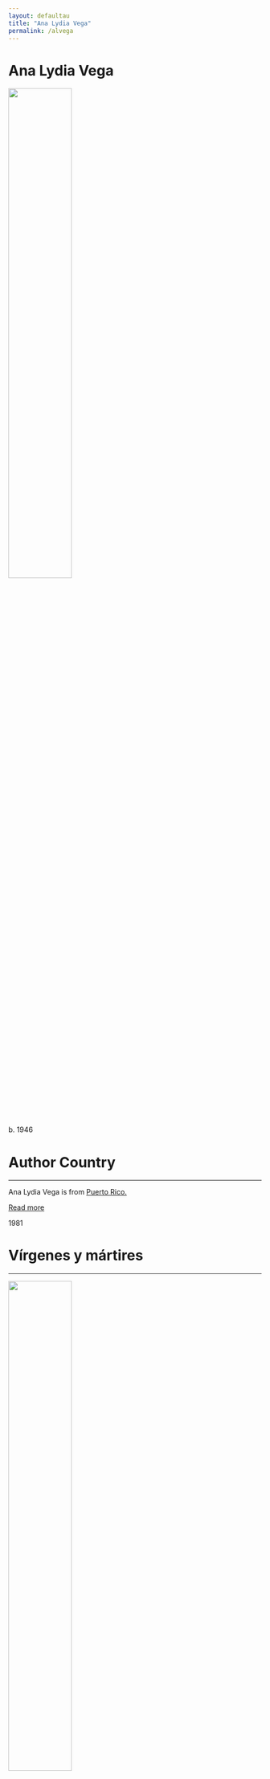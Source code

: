 ```yaml
---
layout: defaultau
title: "Ana Lydia Vega"
permalink: /alvega
---
```

<!-- partial:index.partial.html -->
<div class="content">
     <h1>Ana Lydia Vega</h1>
    <div class="quote">
        <div><img src="https://encrypted-tbn1.gstatic.com/images?q=tbn:ANd9GcSudJSwuA7hVmVKuQYrZPqGU1bSI_YKkFQcpc3E5P2Ugega7MIg" height="50%" width = "50%" class="logo"></div>
    </div>
    <div class="timeline">
        <div style="padding-bottom:100px;"></div>
        <div class="block">
             <div class="date right"><p class="right"> b. 1946 </p></div>
            <div class="dot"></div>
            <div class="left first">
            <div class="author_country">
                <h1>Author Country</h1><hr>
          <div class="aclocation">  <p>Ana Lydia Vega is from <a href="{{ site.baseurl }}/62">Puerto Rico.</a></p></div>
              <div class="acreadmore">  <a href="https://en.wikipedia.org/wiki/Ana_Lydia_Vega" target="_blank">Read more</a></div>
            </div>
            </div>
        <div class="block">
            <div class="date left"><p class="left">1981</p></div>
            <div class="dot"></div>
            <div class="right">
                <h1>Vírgenes y mártires</h1><hr>
                <p><img src="https://m.media-amazon.com/images/I/41CSw-NlNuL._SX306_BO1,204,203,200_.jpg" height="50%" width = "50%"></p>
                <p>
                Language: Spanish<br/>
                Publisher: Editorial Antillana<br/>
                Pub_location: Rio Piedras, Puerto Rico<br/>
                Genre: Fiction (Novel)<br/>
                Length: 139<br/>                   </p>
            </div>
        </div>
       <div class="block">
            <div class="date right"><p class="right">1982</p></div>
            <div class="dot"></div>
            <div class="left">
                <h1>Encancaranublado y otros cuentos de naufragio</h1><hr>
                <p><img src="https://images-na.ssl-images-amazon.com/images/S/compressed.photo.goodreads.com/books/1329080585i/1413404.jpg" height="50%" width = "50%"></p>
                <p>
                Language: Spanish<br/>
                Publisher: La Habana Casa de las Américas<br/>
                Pub_location: Havana, Cuba<br/>
                Genre: Fiction (Novel)<br/>
                Length: 141<br/>                   </p>
            </div>
        </div>
       <div class="block">
            <div class="date left"><p class="left">1987</p></div>
            <div class="dot"></div>
            <div class="right">
                <h1>Pasión de historia y otras historias de pasión</h1><hr>
                <p><img src="https://images-na.ssl-images-amazon.com/images/S/compressed.photo.goodreads.com/books/1566790713i/512231.jpg" height="50%" width = "50%"></p>
                <p>
                Language: Spanish<br/>
                Publisher: Ediciones de la Flor<br/>
                Pub_location: Buenos Aires, Argentina<br/>
                Genre: Fiction (Novel)<br/>
                Length: 141<br/>                   </p>
            </div>
        </div>
       <div class="block">
            <div class="date right"><p class="right">1991</p></div>
            <div class="dot"></div>
            <div class="left">
                <h1>Falsas Crónicas del Sur</h1><hr>
                <p><img src="https://pictures.abebooks.com/isbn/9780847736690-us.jpg" height="50%" width = "50%"></p>
                <p>
                Language: Spanish<br/>
                Publisher: University of Puerto Rico<br/>
                Pub_location: San Juan, Puerto Rico<br/>
                Genre: Fiction (Novel)<br/>
                Length: 188<br/>                   </p>
            </div>
        </div><div class="block">
            <div class="date left"><p class="left">1991</p></div>
            <div class="dot"></div>
            <div class="right">
                <h1>El Tramo Ancla: Ensayos Puertorriqueños de Hoy</h1><hr>
                <p><img src="https://m.media-amazon.com/images/I/517CHYJGJ2L._AC_SY1000_.jpg" height="50%" width = "50%"></p>
                <p>
                Language: Spanish<br/>
                Publisher: University of Puerto Rico<br/>
                Pub_location: San Juan, Puerto Rico<br/>
                Genre: Non-Fiction Book<br/>
                Length: 305<br/>                   </p>
            </div>
        </div>
<div class="block">
            <div class="date right"><p class="right">1996</p></div>
            <div class="dot"></div>
            <div class="left">
                <h1>Cuentos calientes</h1><hr>
                <p><img src="https://books.google.dm/books/content?id=-VtfAAAAMAAJ&printsec=frontcover&img=1&zoom=1&imgtk=AFLRE70niFfV1PBdCNPWRymzMmyQHJ6hLUHmRArCHs5EjlvdJ7_lmHmtlM3_7oGUvM9y0EeDPSqTykkgplmTXosgOfocQNvfCwD0oa8LBN_HFmxJtvDCyy9bPhqxr_yOZk9LzPnWvsc2" height="50%" width = "50%"></p>
                <p>
                Language: Spanish<br/>
                Publisher: National Autonomous University of Mexico<br/>
                Pub_location: Mexico City, Mexico<br/>
                Genre: Fiction (Novel)<br/>
                Length: 141<br/>                   </p>
            </div>
        </div>
<div class="block">
            <div class="date left"><p class="left">2004</p></div>
            <div class="dot"></div>
            <div class="right">
                <h1>En la bahia de jobos: Celita Y El Mangle Zapatero</h1><hr>
                <p><img src="https://m.media-amazon.com/images/I/51N2D02M06L._SY400_BO1,204,203,200_.jpg" height="50%" width = "50%"></p>
                <p>
                Language: Spanish<br/>
                Publisher: University of Puerto Rico<br/>
                Pub_location: San Juan, Puerto Rico<br/>
                Genre: Fiction (Novel)<br/>
                Length: 34<br/>                   </p>
            </div>
        </div>
<div class="block">
            <div class="date right"><p class="right">2006</p></div>
            <div class="dot"></div>
            <div class="left">
                <h1>Esperando a Loló y otros delirios generacionales</h1><hr>
                <p><img src="https://m.media-amazon.com/images/I/61l7mRRLpaL._SY291_BO1,204,203,200_QL40_FMwebp_.jpg" height="50%" width = "50%"></p>
                <p>
                Language: Spanish<br/>
                Publisher: University of Puerto Rico<br/>
                Pub_location: San Juan, Puerto Rico<br/>
                Genre: Fiction (Novel)<br/>
                Length: 112<br/>                   </p>
            </div>
        </div>       
<div class="block">
            <div class="date left"><p class="left">2008</p></div>
            <div class="dot"></div>
            <div class="right">
                <h1>Mirada de doble filo</h1><hr>
                <p><img src="https://m.media-amazon.com/images/I/51RbumNnC0L._SY498_BO1,204,203,200_.jpg" height="50%" width = "50%"></p>
                <p>
                Language: Spanish<br/>
                Publisher: University of Puerto Rico<br/>
                Pub_location: San Juan, Puerto Rico<br/>
                Genre: Non-Fiction Book<br/>
                Length: 360<br/>                   </p>
            </div>
        </div>